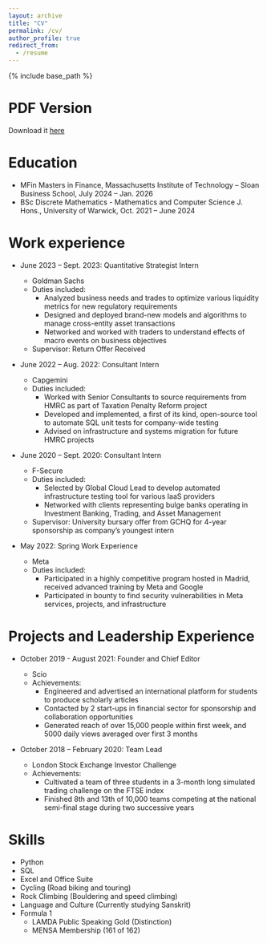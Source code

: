 ```yaml
---
layout: archive
title: "CV"
permalink: /cv/
author_profile: true
redirect_from:
  - /resume
---
```


{% include base_path %}

PDF Version
======
Download it [here](CV.pdf)

Education
======
* MFin Masters in Finance, Massachusetts Institute of Technology – Sloan Business School, July 2024 – Jan. 2026
* BSc Discrete Mathematics - Mathematics and Computer Science J. Hons., University of Warwick, Oct. 2021 – June 2024

Work experience
======
* June 2023 – Sept. 2023: Quantitative Strategist Intern
  * Goldman Sachs
  * Duties included: 
    - Analyzed business needs and trades to optimize various liquidity metrics for new regulatory requirements
    - Designed and deployed brand-new models and algorithms to manage cross-entity asset transactions
    - Networked and worked with traders to understand effects of macro events on business objectives
  * Supervisor: Return Offer Received

* June 2022 – Aug. 2022: Consultant Intern
  * Capgemini
  * Duties included:
    - Worked with Senior Consultants to source requirements from HMRC as part of Taxation Penalty Reform project
    - Developed and implemented, a first of its kind, open-source tool to automate SQL unit tests for company-wide testing
    - Advised on infrastructure and systems migration for future HMRC projects

* June 2020 – Sept. 2020: Consultant Intern
  * F-Secure
  * Duties included:
    - Selected by Global Cloud Lead to develop automated infrastructure testing tool for various IaaS providers
    - Networked with clients representing bulge banks operating in Investment Banking, Trading, and Asset Management
  * Supervisor: University bursary offer from GCHQ for 4-year sponsorship as company’s youngest intern

* May 2022: Spring Work Experience
  * Meta
  * Duties included:
    - Participated in a highly competitive program hosted in Madrid, received advanced training by Meta and Google
    - Participated in bounty to find security vulnerabilities in Meta services, projects, and infrastructure

Projects and Leadership Experience
======
* October 2019 - August 2021: Founder and Chief Editor
  * Scio
  * Achievements:
    - Engineered and advertised an international platform for students to produce scholarly articles
    - Contacted by 2 start-ups in financial sector for sponsorship and collaboration opportunities
    - Generated reach of over 15,000 people within first week, and 5000 daily views averaged over first 3 months

* October 2018 – February 2020: Team Lead
  * London Stock Exchange Investor Challenge
  * Achievements:
    - Cultivated a team of three students in a 3-month long simulated trading challenge on the FTSE index
    - Finished 8th and 13th of 10,000 teams competing at the national semi-final stage during two successive years

Skills
======
* Python
* SQL
* Excel and Office Suite
* Cycling (Road biking and touring)
* Rock Climbing (Bouldering and speed climbing)
* Language and Culture (Currently studying Sanskrit)
* Formula 1
  * LAMDA Public Speaking Gold (Distinction)
  * MENSA Membership (161 of 162)